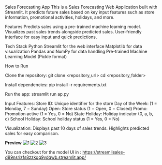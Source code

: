 ﻿Sales Forecasting App
This is a Sales Forecasting Web Application built with Streamlit. It predicts future sales based on key input features such as store information, promotional activities, holidays, and more.

Features
Predicts sales using a pre-trained machine learning model.
Visualizes past sales trends alongside predicted sales.
User-friendly interface for easy input and quick predictions.

Tech Stack
Python
Streamlit for the web interface
Matplotlib for data visualization
Pandas and NumPy for data handling
Pre-trained Machine Learning Model (Pickle format)

How to Run

Clone the repository:
git clone <repository_url>
cd <repository_folder>

Install dependencies:
pip install -r requirements.txt

Run the app:
streamlit run ap.py

Input Features:
Store ID: Unique identifier for the store
Day of the Week: (1 = Monday, 7 = Sunday)
Open: Store status (1 = Open, 0 = Closed)
Promo: Promotion active (1 = Yes, 0 = No)
State Holiday: Holiday indicator (0, a, b, c)
School Holiday: School holiday status (1 = Yes, 0 = No)

Visualization:
Displays past 10 days of sales trends.
Highlights predicted sales for easy comparison.

**Preview**
![1](https://github.com/user-attachments/assets/924a08f5-20b1-47e8-9e99-677247628662)
![2](https://github.com/user-attachments/assets/f4d68958-d3a6-472a-9948-b48fabe3fe8d)
![3](https://github.com/user-attachments/assets/e33beb90-fbce-43f9-92d2-1034f3fd561e)



You can checkout for the model UI in : https://streamlisales-d89nsrizfs8zzkgq9ydqwb.streamlit.app/
